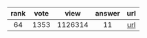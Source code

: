 
| rank | vote | view | answer | url |
|:-:|:-:|:-:|:-:|:-:|
|64|1353|1126314|11| [url](http://stackoverflow.com/questions/4906977/how-do-i-access-environment-variables-from-python) |
